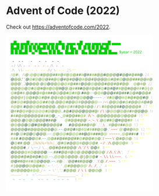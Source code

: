 # Advent of Code (2022)
Check out https://adventofcode.com/2022.

<a href="https://adventofcode.com/2022"><img src="calendar.svg" width="80%" /></a>
